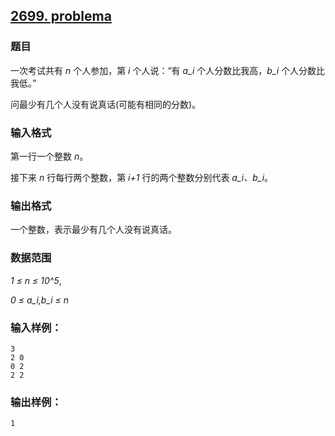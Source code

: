 ## [2699. problema](https://www.acwing.com/problem/content/2701/)

### 题目

一次考试共有 *n* 个人参加，第 *i* 个人说：“有 *a_i* 个人分数比我高，*b_i* 个人分数比我低。”

问最少有几个人没有说真话(可能有相同的分数)。

### 输入格式

第一行一个整数 *n*。

接下来 *n* 行每行两个整数，第 *i+1* 行的两个整数分别代表 *a_i、b_i*。

### 输出格式

一个整数，表示最少有几个人没有说真话。

### 数据范围

*1 ≤ n ≤ 10^5*,

*0 ≤ a_i,b_i ≤ n*

### 输入样例：

```
3
2 0
0 2
2 2
```

### 输出样例：

```
1
```
